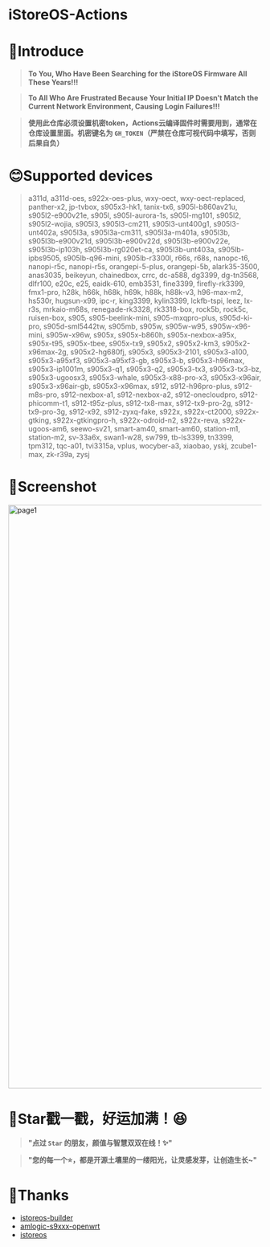 # iStoreOS-Actions

# 🤔Introduce
> **To You, Who Have Been Searching for the iStoreOS Firmware All These Years!!!**

> **To All Who Are Frustrated Because Your Initial IP Doesn’t Match the Current Network Environment, Causing Login Failures!!!**

> **使用此仓库必须设置机密token，Actions云编译固件时需要用到，通常在仓库设置里面。机密键名为 `GH_TOKEN`（严禁在仓库可视代码中填写，否则后果自负）**

# 😊Supported devices
> a311d, a311d-oes, s922x-oes-plus, wxy-oect, wxy-oect-replaced, panther-x2, jp-tvbox, s905x3-hk1, tanix-tx6, s905l-b860av21u, s905l2-e900v21e, s905l, s905l-aurora-1s, s905l-mg101, s905l2, s905l2-wojia, s905l3, s905l3-cm211, s905l3-unt400g1, s905l3-unt402a, s905l3a, s905l3a-cm311, s905l3a-m401a, s905l3b, s905l3b-e900v21d, s905l3b-e900v22d, s905l3b-e900v22e, s905l3b-ip103h, s905l3b-rg020et-ca, s905l3b-unt403a, s905lb-ipbs9505, s905lb-q96-mini, s905lb-r3300l, r66s, r68s, nanopc-t6, nanopi-r5c, nanopi-r5s, orangepi-5-plus, orangepi-5b, alark35-3500, anas3035, beikeyun, chainedbox, crrc, dc-a588, dg3399, dg-tn3568, dlfr100, e20c, e25, eaidk-610, emb3531, fine3399, firefly-rk3399, fmx1-pro, h28k, h66k, h68k, h69k, h88k, h88k-v3, h96-max-m2, hs530r, hugsun-x99, ipc-r, king3399, kylin3399, lckfb-tspi, leez, lx-r3s, mrkaio-m68s, renegade-rk3328, rk3318-box, rock5b, rock5c, ruisen-box, s905, s905-beelink-mini, s905-mxqpro-plus, s905d-ki-pro, s905d-sml5442tw, s905mb, s905w, s905w-w95, s905w-x96-mini, s905w-x96w, s905x, s905x-b860h, s905x-nexbox-a95x, s905x-t95, s905x-tbee, s905x-tx9, s905x2, s905x2-km3, s905x2-x96max-2g, s905x2-hg680fj, s905x3, s905x3-2101, s905x3-a100, s905x3-a95xf3, s905x3-a95xf3-gb, s905x3-b, s905x3-h96max, s905x3-ip1001m, s905x3-q1, s905x3-q2, s905x3-tx3, s905x3-tx3-bz, s905x3-ugoosx3, s905x3-whale, s905x3-x88-pro-x3, s905x3-x96air, s905x3-x96air-gb, s905x3-x96max, s912, s912-h96pro-plus, s912-m8s-pro, s912-nexbox-a1, s912-nexbox-a2, s912-onecloudpro, s912-phicomm-t1, s912-t95z-plus, s912-tx8-max, s912-tx9-pro-2g, s912-tx9-pro-3g, s912-x92, s912-zyxq-fake, s922x, s922x-ct2000, s922x-gtking, s922x-gtkingpro-h, s922x-odroid-n2, s922x-reva, s922x-ugoos-am6, seewo-sv21, smart-am40, smart-am60, station-m1, station-m2, sv-33a6x, swan1-w28, sw799, tb-ls3399, tn3399, tpm312, tqc-a01, tvi3315a, vplus, wocyber-a3, xiaobao, yskj, zcube1-max, zk-r39a, zysj

# 🤗Screenshot
<img width="1418" height="1162" alt="page1" src="https://github.com/user-attachments/assets/cd9b40cc-ae3c-43c4-b327-de03647a9fbe" />

# 🌟Star戳一戳，好运加满！😆
> **"点过 `Star` 的朋友，颜值与智慧双双在线！✨"**

> **"您的每一个⭐️，都是开源土壤里的一缕阳光，让灵感发芽，让创造生长~"**

# 🙏Thanks
- [istoreos-builder](https://github.com/wukongdaily/istoreos-builder)
- [amlogic-s9xxx-openwrt](https://github.com/ophub/amlogic-s9xxx-openwrt)
- [istoreos](https://github.com/istoreos/istoreos)
